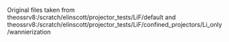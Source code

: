 Original files taken from
theossrv8:/scratch/elinscott/projector_tests/LiF/default
and
theossrv8:/scratch/elinscott/projector_tests/LiF/confined_projectors/Li_only/wannierization

